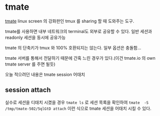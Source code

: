 # tmate
[tmate](https://tmate.io/)
linux screen 의 강화판인 tmux 를 sharing 할 때 도와주는 도구.

tmate를 사용하면 내부 네트워크의 terminal도 외부로 공유할 수 있다. 일반 세션과 readonly 세션을 동시에 공유가능

tmate 의 단축키가 tmux 와 100% 호환되지는 않는다. 일부 옵션은 충돌함...

tmate 서버를 통해서 전달하기 때문에 간혹 느린 경우가 있다.(이건 tmate.io 의 own tmate server 를 주면 될듯)

오늘 적으려던 내용은 tmate session 어태치

## session attach
실수로 세션을 디태치 시켰을 경우
`tmate ls` 로 세션 목록을 확인하여 `tmate  -S /tmp/tmate-502/5qlGtD attach` 이런 식으로 tmate 세션을 어태치 시킬 수 있다.
